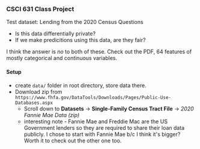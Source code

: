 ### CSCI 631 Class Project

Test dataset: Lending from the 2020 Census
Questions
 - Is this data differentially private? 
 - If we make predicitions using this data, are they fair? 

I think the answer is _no_ to both of these. 
Check out the PDF, 64 features of mostly categorical and continuous variables. 

#### Setup
- create `data/` folder in root directory, store data there. 
- Download zip from `https://www.fhfa.gov/DataTools/Downloads/Pages/Public-Use-Databases.aspx`
  - Scroll down to **Datasets** -> **Single-Family Census Tract File** -> *2020 Fannie Mae Data (zip)*
  - interesting note - Fannie Mae and Freddie Mac are the US Government lenders so they are required to share their loan data publicly. I chose to start with Fannie Mae b/c I think it's bigger? Worth it to check out the other one too.